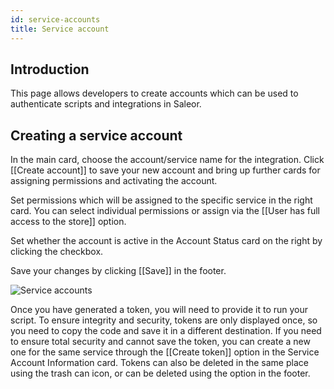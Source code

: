 ```yaml
---
id: service-accounts
title: Service account
---
```


## Introduction

This page allows developers to create accounts which can be used to authenticate scripts and integrations in Saleor.

## Creating a service account

In the main card, choose the account/service name for the integration. Click [[Create account]] to save your new account and bring up further cards for assigning permissions and activating the account. 

Set permissions which will be assigned to the specific service in the right card. You can select individual permissions or assign via the [[User has full access to the store]] option. 

Set whether the account is active in the Account Status card on the right by clicking the checkbox.

Save your changes by clicking [[Save]] in the footer.

![Service accounts](assets/dashboard-config/Serviceaccount.jpg)

Once you have generated a token, you will need to provide it to run your script. To ensure integrity and security, tokens are only displayed once, so you need to copy the code and save it in a different destination. If you need to ensure total security and cannot save the token, you can create a new one for the same service through the [[Create token]] option in the Service Account Information card. Tokens can also be deleted in the same place using the trash can icon, or can be deleted using the option in the footer.
